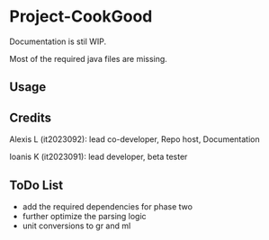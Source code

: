 # Project-CookGood

Documentation is stil WIP.

Most of the required java files are missing.

## Usage

## Credits

Alexis L (it2023092): lead co-developer, Repo host, Documentation

Ioanis K (it2023091): lead developer, beta tester

## ToDo List
- add the required dependencies for phase two
- further optimize the parsing logic
- unit conversions to gr and ml
